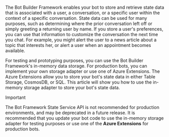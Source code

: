 The Bot Builder Framework enables your bot to store and retrieve state data that is associated with a user, a conversation, or a specific user within the context of a specific conversation. 
State data can be used for many purposes, such as determining where the prior conversation left off or simply greeting a returning user by name. If you store a user's preferences, you can use that information to customize the conversation the next time you chat. For example, you might alert the user to a news article about a topic that interests her, or alert a user when an appointment becomes available. 

For testing and prototyping purposes, you can use the Bot Builder Framework's in-memory data storage. For production bots, you can implement your own storage adapter or use one of Azure Extensions. The Azure Extensions allow you to store your bot's state data in either Table Storage, CosmosDB, or SQL. This article will show you how to use the in-memory storage adapter to store your bot's state data. 

> [!IMPORTANT]
> The Bot Framework State Service API is not recommended for production environments, and may be deprecated in a future release. It is recommended that you update your bot code to use the in-memory storage adapter for testing purposes or use one of the **Azure Extensions** for production bots.
